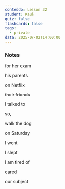 ```yaml
---
conteúdo: Lesson 32
student: Kauã
quiz: false
flashcards: false
tags:
  - private
data: 2025-07-02T14:00:00
---
```

### Notes
for her exam

his parents

on Netflix

their friends

I talked to

so,

walk the dog

on Saturday

I went

I slept

I am tired of

cared

our subject